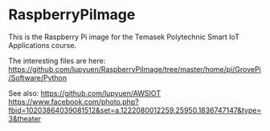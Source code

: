 # RaspberryPiImage
This is the Raspberry Pi image for the Temasek Polytechnic Smart IoT Applications course.

The interesting files are here: 
https://github.com/lupyuen/RaspberryPiImage/tree/master/home/pi/GrovePi/Software/Python

See also:
https://github.com/lupyuen/AWSIOT
https://www.facebook.com/photo.php?fbid=10203864039081512&set=a.1222080012259.25950.1836747147&type=3&theater
